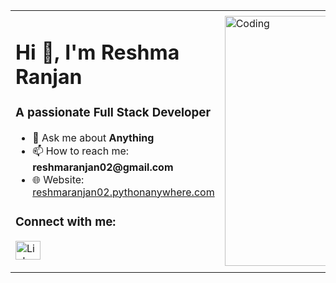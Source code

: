 <table>
  <tr>
    <td>
      <h1>Hi 👋, I'm Reshma Ranjan</h1>
      <h3>A passionate Full Stack Developer</h3>
      <ul>
        <li>💬 Ask me about <strong>Anything</strong></li>
        <li>📫 How to reach me: <strong>reshmaranjan02@gmail.com</strong></li>
        <li>🌐 Website: <a href="https://reshmaranjan02.pythonanywhere.com" target="_blank">reshmaranjan02.pythonanywhere.com</a></li>
      </ul>
      <h3>Connect with me:</h3>
      <p>
        <a href="https://www.linkedin.com/in/reshma-ranjan-9326691b1" target="_blank">
          <img src="https://raw.githubusercontent.com/rahuldkjain/github-profile-readme-generator/master/src/images/icons/Social/linked-in-alt.svg" alt="LinkedIn" height="30" width="40" />
        </a>
      </p>
    </td>
    <td>
      <img src="./b1.gif" alt="Coding" width="400"/>
    </td>
  </tr>
</table>
